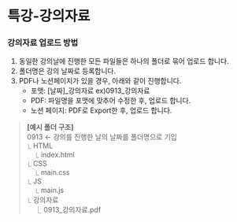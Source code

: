 # 특강-강의자료

### 강의자료 업로드 방법
1. 동일한 강의날에 진행한 모든 파일들은 하나의 폴더로 묶어 업로드 합니다.
2. 폴더명은 강의 날짜로 등록합니다.
3. PDF나 노션페이지가 있을 경우, 아래와 같이 진행합니다.
    - 포맷: [날짜]_강의자료 ex)0913_강의자료
    - PDF: 파일명을 포맷에 맞추어 수정한 후, 업로드 합니다.
    - 노션 페이지: PDF로 Export한 후, 업로드 합니다.
> **[예시 폴더 구조]**<br>
> 0913 ← 강의를 진행한 날의 날짜를 폴더명으로 기입<br>
> ⎿ HTML<br>
> &nbsp;&nbsp;&nbsp;&nbsp;⎿ index.html<br>
> ⎿ CSS<br>
> &nbsp;&nbsp;&nbsp;&nbsp;⎿ main.css<br>
> ⎿ JS<br>
> &nbsp;&nbsp;&nbsp;&nbsp;⎿ main.js<br>
> ⎿ 강의자료<br>
> &nbsp;&nbsp;&nbsp;&nbsp;⎿ 0913_강의자료.pdf
